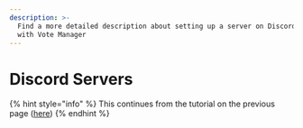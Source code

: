 ```yaml
---
description: >-
  Find a more detailed description about setting up a server on Discord Servers
  with Vote Manager
---
```


# Discord Servers

{% hint style="info" %}
This continues from the tutorial on the previous page ([here](create.md))
{% endhint %}
